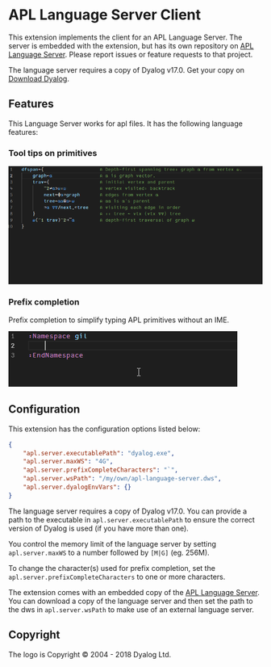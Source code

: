 # APL Language Server Client

This extension implements the client for an APL Language Server. The server is embedded with the extension, but has its own repository on [APL Language Server](https://github.com/optimasystems/apl-language-server). Please report issues or feature requests to that project.

The language server requires a copy of Dyalog v17.0. Get your copy on [Download Dyalog](https://www.dyalog.com/download-zone.htm).

## Features

This Language Server works for apl files. It has the following language features:	

### Tool tips on primitives
								   
![tooltips](images/tooltips.gif)

### Prefix completion

Prefix completion to simplify typing APL primitives without an IME.

![prefixComplete](images/prefixComplete.gif)

## Configuration

This extension has the configuration options listed below:

```json
{
    "apl.server.executablePath": "dyalog.exe",
    "apl.server.maxWS": "4G",
    "apl.server.prefixCompleteCharacters": "`",
    "apl.server.wsPath": "/my/own/apl-language-server.dws",
    "apl.server.dyalogEnvVars": {}
}
```

The language server requires a copy of Dyalog v17.0. You can provide a path to the executable in `apl.server.executablePath` to ensure the correct version of Dyalog is used (if you have more than one).

You control the memory limit of the language server by setting `apl.server.maxWS` to a number followed by `[M|G]` (eg. 256M).

To change the character(s) used for prefix completion, set the `apl.server.prefixCompleteCharacters` to one or more characters.

The extension comes with an embedded copy of the [APL Language Server](https://github.com/optimasystems/apl-language-server). You can download a copy of the language server and then set the path to the dws in `apl.server.wsPath` to make use of an external language server.

## Copyright

The logo is Copyright © 2004 - 2018 Dyalog Ltd.
